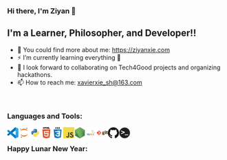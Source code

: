 ### Hi there, I'm Ziyan 👋 

## I'm a Learner, Philosopher, and Developer!!

- 🔭 You could find more about me: https://ziyanxie.com
- ⚡ I’m currently learning everything 🤣
- 👀 I look forward to collaborating on Tech4Good projects and organizing hackathons.
- 📫 How to reach me: xavierxie_sh@163.com
<br />

### Languages and Tools:

<img align="left" alt="Visual Studio Code" width="26px" src="https://raw.githubusercontent.com/github/explore/80688e429a7d4ef2fca1e82350fe8e3517d3494d/topics/visual-studio-code/visual-studio-code.png" />
<img align="left" alt="Jupyter Notebook" width="26px" src="https://raw.githubusercontent.com/github/explore/80688e429a7d4ef2fca1e82350fe8e3517d3494d/topics/jupyter-notebook/jupyter-notebook.png" />
<img align="left" alt="Python" width="26px" src="https://raw.githubusercontent.com/github/explore/80688e429a7d4ef2fca1e82350fe8e3517d3494d/topics/python/python.png" />
<img align="left" alt="HTML5" width="26px" src="https://raw.githubusercontent.com/github/explore/80688e429a7d4ef2fca1e82350fe8e3517d3494d/topics/html/html.png" />
<img align="left" alt="CSS3" width="26px" src="https://raw.githubusercontent.com/github/explore/80688e429a7d4ef2fca1e82350fe8e3517d3494d/topics/css/css.png" />
<img align="left" alt="JavaScript" width="26px" src="https://raw.githubusercontent.com/github/explore/80688e429a7d4ef2fca1e82350fe8e3517d3494d/topics/javascript/javascript.png" />
<img align="left" alt="Node.js" width="26px" src="https://raw.githubusercontent.com/github/explore/80688e429a7d4ef2fca1e82350fe8e3517d3494d/topics/nodejs/nodejs.png" />
<img align="left" alt="MySQL" width="26px" src="https://raw.githubusercontent.com/github/explore/80688e429a7d4ef2fca1e82350fe8e3517d3494d/topics/mysql/mysql.png" />
<img align="left" alt="Git" width="26px" src="https://raw.githubusercontent.com/github/explore/80688e429a7d4ef2fca1e82350fe8e3517d3494d/topics/git/git.png" />
<img align="left" alt="GitHub" width="26px" src="https://raw.githubusercontent.com/github/explore/78df643247d429f6cc873026c0622819ad797942/topics/github/github.png" />
<img align="left" alt="Terminal" width="26px" src="https://raw.githubusercontent.com/github/explore/80688e429a7d4ef2fca1e82350fe8e3517d3494d/topics/terminal/terminal.png" />

<br />


### Happy Lunar New Year:
<!DOCTYPE html>
<html lang="en">
  <head>
    <meta charset="UTF-8" />
    <title>#Codepenchallenge: Cute Tiger</title>
    <link
      rel="stylesheet"
      href="https://cdnjs.cloudflare.com/ajax/libs/normalize/5.0.0/normalize.min.css"
    />
    <link rel="stylesheet" href="css/style.css" />
  </head>
  <body>
    <div class="container">
      <div class="tigre">
        <div class="body">
          <div class="cola"></div>
          <div class="cola3"></div>
          <div class="body7"></div>
          <div class="body5">
            <div class="ray"></div>
          </div>
          <div class="legs"></div>
          <div class="ray3"></div>
          <div class="ray5"></div>
          <div class="legs3"></div>
        </div>
        <div class="head">
          <div class="orejas"></div>
          <div class="orejas3"></div>
          <div class="face"></div>
          <div class="face3">
            <div class="rayas">
              <span class="r1"></span>
              <span class="r2"></span>
              <span class="r3"></span>
              <span class="r4"></span>
              <span class="r5"></span>
              <span class="r6"></span>
              <span class="r7"></span>
              <span class="r8"></span>
            </div>
            <div class="cejas"></div>
            <div class="cejas3"></div>
            <div class="cejas7"></div>
            <div class="ojos">
              <div class="iris"><div class="iris3"></div></div>
            </div>
            <div class="ojos3">
              <div class="iris7"><div class="iris9"></div></div>
            </div>
            <div class="boca7"></div>
            <div class="boca"></div>
            <div class="boca3"></div>
            <div class="bigotes"></div>
            <div class="bigotes3"></div>
          </div>
        </div>
      </div>
    </div>
  </body>
</html>
